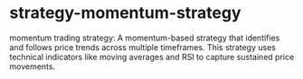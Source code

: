 # strategy-momentum-strategy
momentum trading strategy: A momentum-based strategy that identifies and follows price trends across multiple timeframes. This strategy uses technical indicators like moving averages and RSI to capture sustained price movements.
